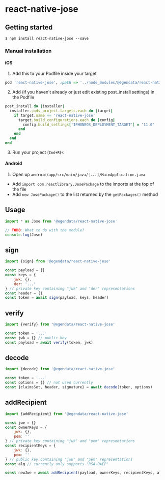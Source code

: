 # react-native-jose

## Getting started

`$ npm install react-native-jose --save`

### Manual installation

#### iOS

1. Add this to your Podfile inside your target
```ruby
pod 'react-native-jose', :path => '../node_modules/@egendata/react-native-jose'
```

2. Add (if you haven't already or just edit existing post_install settings) in the Podfile

```ruby
post_install do |installer|
  installer.pods_project.targets.each do |target|
    if target.name == 'react-native-jose'
      target.build_configurations.each do |config|
        config.build_settings['IPHONEOS_DEPLOYMENT_TARGET'] = '11.0'
      end
    end
  end
end
```

3. Run your project (`Cmd+R`)<

#### Android

1. Open up `android/app/src/main/java/[...]/MainApplication.java`
  - Add `import com.reactlibrary.JosePackage` to the imports at the top of the file
  - Add `new JosePackage()` to the list returned by the `getPackages()` method

## Usage
```javascript
import * as Jose from '@egendata/react-native-jose'

// TODO: What to do with the module?
console.log(Jose)
```

## sign

```javascript
import {sign} from '@egendata/react-native-jose'

const payload = {}
const keys = {
	jwk: {},
	der: '...'
} // private key containing "jwk" and "der" representations
const header = {}
const token = await sign(payload, keys, header)
```

## verify

```javascript
import {verify} from '@egendata/react-native-jose'

const token = '...'
const jwk = {} // public key
const payload = await verify(token, jwk)
```

## decode

```javascript
import {decode} from '@egendata/react-native-jose'

const token = '...'
const options = {} // not used currently
const {claimsSet, header, signature} = await decode(token, options)
```

## addRecipient

```javascript
import {addRecipient} from '@egendata/react-native-jose'

const jwe = {}
const ownerKeys = {
	jwk: {},
	pem: ''
} // private key containing "jwk" and "pem" representations
const recipientKeys = {
	jwk: {},
	pem: ''
} // public key containing "jwk" and "pem" representations
const alg // currently only supports "RSA-OAEP"

const newJwe = await addRecipient(payload, ownerKeys, recipientKeys, alg)
```